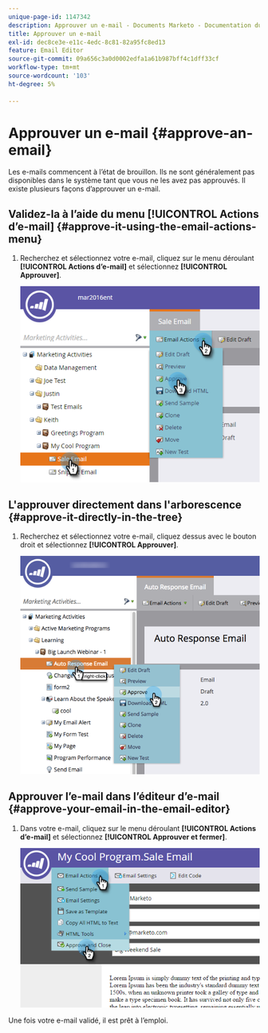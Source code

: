 ```yaml
---
unique-page-id: 1147342
description: Approuver un e-mail - Documents Marketo - Documentation du produit
title: Approuver un e-mail
exl-id: dec8ce3e-e11c-4edc-8c81-82a95fc8ed13
feature: Email Editor
source-git-commit: 09a656c3a0d0002edfa1a61b987bff4c1dff33cf
workflow-type: tm+mt
source-wordcount: '103'
ht-degree: 5%

---
```


# Approuver un e-mail {#approve-an-email}

Les e-mails commencent à l’état de brouillon. Ils ne sont généralement pas disponibles dans le système tant que vous ne les avez pas approuvés. Il existe plusieurs façons d’approuver un e-mail.

## Validez-la à l’aide du menu [!UICONTROL Actions d’e-mail] {#approve-it-using-the-email-actions-menu}

1. Recherchez et sélectionnez votre e-mail, cliquez sur le menu déroulant **[!UICONTROL Actions d’e-mail]** et sélectionnez **[!UICONTROL Approuver]**.

   ![](assets/one.png)

## L&#39;approuver directement dans l&#39;arborescence {#approve-it-directly-in-the-tree}

1. Recherchez et sélectionnez votre e-mail, cliquez dessus avec le bouton droit et sélectionnez **[!UICONTROL Approuver]**.

   ![](assets/approveemail.png)

## Approuver l’e-mail dans l’éditeur d’e-mail {#approve-your-email-in-the-email-editor}

1. Dans votre e-mail, cliquez sur le menu déroulant **[!UICONTROL Actions d’e-mail]** et sélectionnez **[!UICONTROL Approuver et fermer]**.

   ![](assets/three.png)

Une fois votre e-mail validé, il est prêt à l’emploi.

